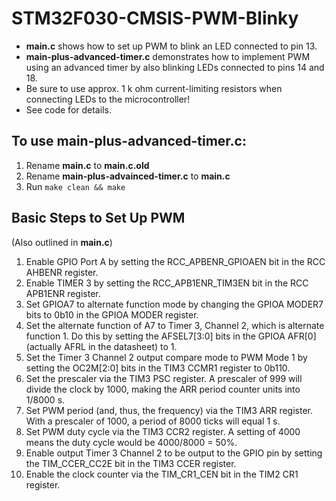 # STM32F030-CMSIS-PWM-Blinky
+ **main.c** shows how to set up PWM to blink an LED connected to pin 13.
+ **main-plus-advanced-timer.c** demonstrates how to implement PWM using an advanced timer by also blinking LEDs connected to pins 14 and 18.
+ Be sure to use approx. 1 k ohm current-limiting resistors when connecting LEDs to the microcontroller!<br>
+ See code for details.

## To use main-plus-advanced-timer.c:
1. Rename **main.c** to **main.c.old**
2. Rename **main-plus-advainced-timer.c** to **main.c**
3. Run ```make clean && make```

## Basic Steps to Set Up PWM
(Also outlined in **main.c**)
1. Enable GPIO Port A by setting the RCC_APBENR_GPIOAEN bit in the RCC AHBENR register.
2. Enable TIMER 3 by setting the RCC_APB1ENR_TIM3EN bit in the RCC APB1ENR register.
3. Set GPIOA7 to alternate function mode by changing the GPIOA MODER7 bits to 0b10 in
   the GPIOA MODER register.
4. Set the alternate function of A7 to Timer 3, Channel 2, which is alternate function 1.
   Do this by setting the AFSEL7[3:0] bits in the GPIOA AFR[0] (actually AFRL in the
   datasheet) to 1.
5. Set the Timer 3 Channel 2 output compare mode to PWM Mode 1 by setting the
   OC2M[2:0] bits in the TIM3 CCMR1 register to 0b110.
6. Set the prescaler via the TIM3 PSC register. A prescaler of 999 will divide the clock
   by 1000, making the ARR period counter units into 1/8000 s.
7. Set PWM period (and, thus, the frequency) via the TIM3 ARR register. With a prescaler
   of 1000, a period of 8000 ticks will equal 1 s.
8. Set PWM duty cycle via the TIM3 CCR2 register. A setting of 4000 means the duty cycle
   would be 4000/8000 = 50%.
9. Enable output Timer 3 Channel 2 to be output to the GPIO pin by setting the
   TIM_CCER_CC2E bit in the TIM3 CCER register.
10. Enable the clock counter via the TIM_CR1_CEN bit in the TIM2 CR1 register.
